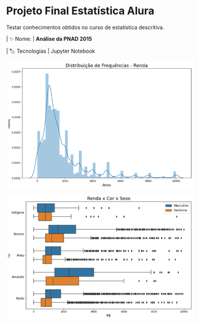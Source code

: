 # Projeto Final Estatística Alura

Testar conhecimentos obtidos no curso de estatística descritiva.

| :sparkles: Nome: | **Análise da PNAD 2015**

| :label: Tecnologias | Jupyter Notebook

<!-- Inserir imagem com a #vitrinedev ao final do link -->
![](https://github.com/Leonardo010/Projeto_estatistica_Alura/blob/master/imagens/distribuicao_de_frequencias_renda.png#vitrinedev)

![](https://github.com/Leonardo010/Projeto_estatistica_Alura/blob/master/imagens/sexo_cor_renda.png)
